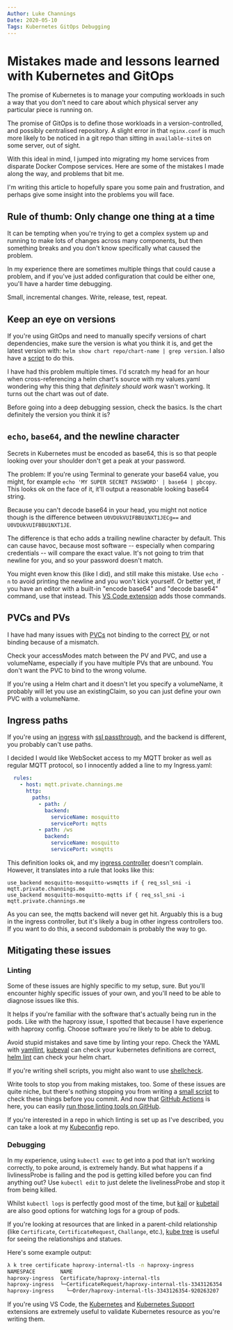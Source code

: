 ```yaml
---
Author: Luke Channings
Date: 2020-05-10
Tags: Kubernetes GitOps Debugging
---
```


# Mistakes made and lessons learned with Kubernetes and GitOps

The promise of Kubernetes is to manage your computing workloads in such a way that you don't need to care about which physical server any particular piece is running on.

The promise of GitOps is to define those workloads in a version-controlled, and possibly centralised repository. A slight error in that `nginx.conf` is much more likely to be noticed in a git repo than sitting in `available-site`s on some server, out of sight.

With this ideal in mind, I jumped into migrating my home services from disparate Docker Compose services. Here are some of the mistakes I made along the way, and problems that bit me.

I'm writing this article to hopefully spare you some pain and frustration, and perhaps give some insight into the problems you will face.

## Rule of thumb: Only change one thing at a time

It can be tempting when you're trying to get a complex system up and running to make lots of changes across many components, but then something breaks and you don't know specifically what caused the problem.

In my experience there are sometimes multiple things that could cause a problem, and if you've just added configuration that could be either one, you'll have a harder time debugging.

Small, incremental changes. Write, release, test, repeat.

## Keep an eye on versions

If you're using GitOps and need to manually specify versions of chart dependencies, make sure the version is what you think it is, and get the latest version with: `helm show chart repo/chart-name | grep version`. I also have a [script](https://github.com/LukeChannings/kube-config/tree/master/scripts/helm-tools#compare-helm-versions) to do this.

I have had this problem multiple times. I'd scratch my head for an hour when cross-referencing a helm chart's source with my values.yaml wondering why this thing that *definitely should work* wasn't working. It turns out the chart was out of date.

Before going into a deep debugging session, check the basics. Is the chart definitely the version you think it is?

## `echo`, `base64`, and the newline character

Secrets in Kubernetes must be encoded as base64, this is so that people looking over your shoulder don't get a peak at your password.

The problem: If you're using Terminal to generate your base64 value, you might, for example `echo 'MY SUPER SECRET PASSWORD' | base64 | pbcopy`. This looks ok on the face of it, it'll output a reasonable looking base64 string.

Because you can't decode base64 in your head, you might not notice though is the difference between `U0VDUkVUIFBBU1NXT1JECg==` and `U0VDUkVUIFBBU1NXT1JE`.

The difference is that echo adds a trailing newline character by default. This can cause havoc, because most software -- especially when comparing credentials -- will compare the exact value. It's not going to trim that newline for you, and so your password doesn't match.

You might even know this (like I did), and still make this mistake. Use `echo -n` to avoid printing the newline and you won't kick yourself. Or better yet, if you have an editor with a built-in "encode base64" and "decode base64" command, use that instead. This [VS Code extension](https://marketplace.visualstudio.com/items?itemName=ipedrazas.kubernetes-snippets) adds those commands.

## PVCs and PVs

I have had many issues with [PVCs](https://kubernetes.io/docs/concepts/storage/persistent-volumes/#claims-as-volumes) not binding to the correct [PV](), or not binding because of a mismatch.

Check your accessModes match between the PV and PVC, and use a volumeName, especially if you have multiple PVs that are unbound. You don't want the PVC to bind to the wrong volume.

If you're using a Helm chart and it doesn't let you specify a volumeName, it probably will let you use an existingClaim, so you can just define your own PVC with a volumeName.

## Ingress paths

If you're using an [ingress](https://kubernetes.io/docs/concepts/services-networking/ingress/) with [ssl passthrough](https://github.com/haproxytech/kubernetes-ingress/blob/master/documentation/README.md#https), and the backend is different, you probably can't use paths.

I decided I would like WebSocket access to my MQTT broker as well as regular MQTT protocol, so I innocently added a line to my Ingress.yaml:

```yaml
  rules:
    - host: mqtt.private.channings.me
      http:
        paths:
          - path: /
            backend:
              serviceName: mosquitto
              servicePort: mqtts
          - path: /ws
            backend:
              serviceName: mosquitto
              servicePort: wsmqtts
```

This definition looks ok, and my [ingress controller](https://github.com/haproxytech/kubernetes-ingress) doesn't complain. However, it translates into a rule that looks like this:

```
use_backend mosquitto-mosquitto-wsmqtts if { req_ssl_sni -i mqtt.private.channings.me
use_backend mosquitto-mosquitto-mqtts if { req_ssl_sni -i mqtt.private.channings.me
```

As you can see, the mqtts backend will never get hit. Arguably this is a bug in the ingress controller, but it's likely a bug in other ingress controllers too. If you want to do this, a second subdomain is probably the way to go.

## Mitigating these issues

### Linting

Some of these issues are highly specific to my setup, sure. But you'll encounter highly specific issues of your own, and you'll need to be able to diagnose issues like this.

It helps if you're familiar with the software that's actually being run in the pods. Like with the haproxy issue, I spotted that because I have experience with haproxy config. Choose software you're likely to be able to debug.

Avoid stupid mistakes and save time by linting your repo. Check the YAML with [yamllint](https://yamllint.readthedocs.io/en/stable/), [kubeval](https://www.kubeval.com) can check your kubernetes definitions are correct, [helm lint](https://helm.sh/docs/helm/helm_lint/) can check your helm chart.

If you're writing shell scripts, you might also want to use [shellcheck](https://www.shellcheck.net).

Write tools to stop you from making mistakes, too. Some of these issues are quite niche, but there's nothing stopping you from writing a [small script](https://github.com/LukeChannings/kube-config/blob/master/scripts/lint.sh) to check these things before you commit. And now that [GitHub Actions](https://github.com/features/actions) is here, you can easily [run those linting tools on GitHub](https://github.com/LukeChannings/kube-config/blob/master/.github/workflows/lint.yaml).

If you're interested in a repo in which linting is set up as I've described, you can take a look at my [Kubeconfig](https://github.com/LukeChannings/kube-config) repo.

### Debugging

In my experience, using `kubectl exec` to get into a pod that isn't working correctly, to poke around, is extremely handy. But what happens if a livlinessProbe is failing and the pod is getting killed before you can find anything out? Use `kubectl edit` to just delete the livelinessProbe and stop it from being killed.

Whilst `kubectl logs` is perfectly good most of the time, but [kail](https://github.com/boz/kail) or [kubetail](https://github.com/johanhaleby/kubetail) are also good options for watching logs for a group of pods.

If you're looking at resources that are linked in a parent-child relationship (like `Certificate`, `CertificateRequest`, `Challange`, etc.), [kube tree](https://github.com/ahmetb/kubectl-tree) is useful for seeing the relationships and statues.

Here's some example output:

```bash
λ k tree certificate haproxy-internal-tls -n haproxy-ingress
NAMESPACE        NAME                                                  READY  REASON  AGE
haproxy-ingress  Certificate/haproxy-internal-tls                      True   Ready   100m
haproxy-ingress  └─CertificateRequest/haproxy-internal-tls-3343126354  True   Issued  95m
haproxy-ingress    └─Order/haproxy-internal-tls-3343126354-920263207   -              95m
```

If you're using VS Code, the [Kubernetes](https://marketplace.visualstudio.com/items?itemName=ms-kubernetes-tools.vscode-kubernetes-tools) and [Kubernetes Support](https://marketplace.visualstudio.com/items?itemName=ipedrazas.kubernetes-snippets) extensions are extremely useful to validate Kubernetes resource as you're writing them.

